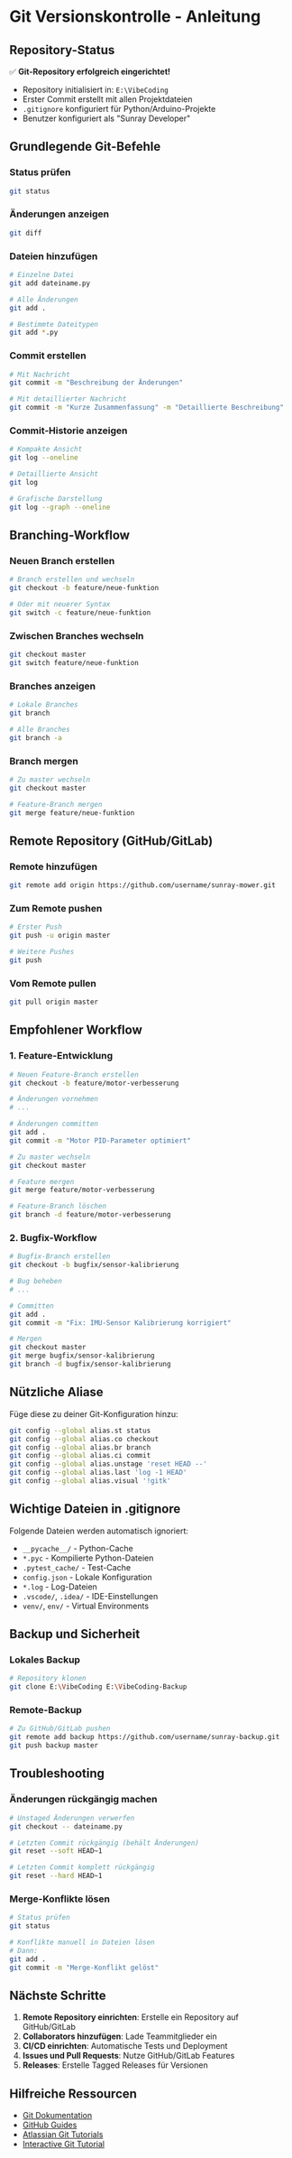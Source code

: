 # Git Versionskontrolle - Anleitung

## Repository-Status

✅ **Git-Repository erfolgreich eingerichtet!**

- Repository initialisiert in: `E:\VibeCoding`
- Erster Commit erstellt mit allen Projektdateien
- `.gitignore` konfiguriert für Python/Arduino-Projekte
- Benutzer konfiguriert als "Sunray Developer"

## Grundlegende Git-Befehle

### Status prüfen
```bash
git status
```

### Änderungen anzeigen
```bash
git diff
```

### Dateien hinzufügen
```bash
# Einzelne Datei
git add dateiname.py

# Alle Änderungen
git add .

# Bestimmte Dateitypen
git add *.py
```

### Commit erstellen
```bash
# Mit Nachricht
git commit -m "Beschreibung der Änderungen"

# Mit detaillierter Nachricht
git commit -m "Kurze Zusammenfassung" -m "Detaillierte Beschreibung"
```

### Commit-Historie anzeigen
```bash
# Kompakte Ansicht
git log --oneline

# Detaillierte Ansicht
git log

# Grafische Darstellung
git log --graph --oneline
```

## Branching-Workflow

### Neuen Branch erstellen
```bash
# Branch erstellen und wechseln
git checkout -b feature/neue-funktion

# Oder mit neuerer Syntax
git switch -c feature/neue-funktion
```

### Zwischen Branches wechseln
```bash
git checkout master
git switch feature/neue-funktion
```

### Branches anzeigen
```bash
# Lokale Branches
git branch

# Alle Branches
git branch -a
```

### Branch mergen
```bash
# Zu master wechseln
git checkout master

# Feature-Branch mergen
git merge feature/neue-funktion
```

## Remote Repository (GitHub/GitLab)

### Remote hinzufügen
```bash
git remote add origin https://github.com/username/sunray-mower.git
```

### Zum Remote pushen
```bash
# Erster Push
git push -u origin master

# Weitere Pushes
git push
```

### Vom Remote pullen
```bash
git pull origin master
```

## Empfohlener Workflow

### 1. Feature-Entwicklung
```bash
# Neuen Feature-Branch erstellen
git checkout -b feature/motor-verbesserung

# Änderungen vornehmen
# ...

# Änderungen committen
git add .
git commit -m "Motor PID-Parameter optimiert"

# Zu master wechseln
git checkout master

# Feature mergen
git merge feature/motor-verbesserung

# Feature-Branch löschen
git branch -d feature/motor-verbesserung
```

### 2. Bugfix-Workflow
```bash
# Bugfix-Branch erstellen
git checkout -b bugfix/sensor-kalibrierung

# Bug beheben
# ...

# Committen
git add .
git commit -m "Fix: IMU-Sensor Kalibrierung korrigiert"

# Mergen
git checkout master
git merge bugfix/sensor-kalibrierung
git branch -d bugfix/sensor-kalibrierung
```

## Nützliche Aliase

Füge diese zu deiner Git-Konfiguration hinzu:

```bash
git config --global alias.st status
git config --global alias.co checkout
git config --global alias.br branch
git config --global alias.ci commit
git config --global alias.unstage 'reset HEAD --'
git config --global alias.last 'log -1 HEAD'
git config --global alias.visual '!gitk'
```

## Wichtige Dateien in .gitignore

Folgende Dateien werden automatisch ignoriert:

- `__pycache__/` - Python-Cache
- `*.pyc` - Kompilierte Python-Dateien
- `.pytest_cache/` - Test-Cache
- `config.json` - Lokale Konfiguration
- `*.log` - Log-Dateien
- `.vscode/`, `.idea/` - IDE-Einstellungen
- `venv/`, `env/` - Virtual Environments

## Backup und Sicherheit

### Lokales Backup
```bash
# Repository klonen
git clone E:\VibeCoding E:\VibeCoding-Backup
```

### Remote-Backup
```bash
# Zu GitHub/GitLab pushen
git remote add backup https://github.com/username/sunray-backup.git
git push backup master
```

## Troubleshooting

### Änderungen rückgängig machen
```bash
# Unstaged Änderungen verwerfen
git checkout -- dateiname.py

# Letzten Commit rückgängig (behält Änderungen)
git reset --soft HEAD~1

# Letzten Commit komplett rückgängig
git reset --hard HEAD~1
```

### Merge-Konflikte lösen
```bash
# Status prüfen
git status

# Konflikte manuell in Dateien lösen
# Dann:
git add .
git commit -m "Merge-Konflikt gelöst"
```

## Nächste Schritte

1. **Remote Repository einrichten**: Erstelle ein Repository auf GitHub/GitLab
2. **Collaborators hinzufügen**: Lade Teammitglieder ein
3. **CI/CD einrichten**: Automatische Tests und Deployment
4. **Issues und Pull Requests**: Nutze GitHub/GitLab Features
5. **Releases**: Erstelle Tagged Releases für Versionen

## Hilfreiche Ressourcen

- [Git Dokumentation](https://git-scm.com/doc)
- [GitHub Guides](https://guides.github.com/)
- [Atlassian Git Tutorials](https://www.atlassian.com/git/tutorials)
- [Interactive Git Tutorial](https://learngitbranching.js.org/)